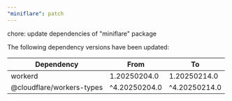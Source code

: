 ```yaml
---
"miniflare": patch
---
```


chore: update dependencies of "miniflare" package

The following dependency versions have been updated:

| Dependency                | From          | To            |
| ------------------------- | ------------- | ------------- |
| workerd                   | 1.20250204.0  | 1.20250214.0  |
| @cloudflare/workers-types | ^4.20250204.0 | ^4.20250214.0 |

